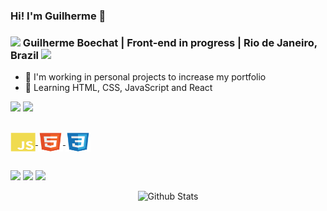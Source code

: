 ### Hi! I'm Guilherme 👋
<h3> <img src="https://media.giphy.com/media/WUlplcMpOCEmTGBtBW/giphy.gif" width="30"> Guilherme Boechat | Front-end in progress | Rio de Janeiro, Brazil <img src="https://media.giphy.com/media/WUlplcMpOCEmTGBtBW/giphy.gif" width="30"> </h3>

- 🔨 I'm working in personal projects to increase my portfolio
- 🌱 Learning HTML, CSS, JavaScript and React

<p align=''>
  <a href="#"><img src="https://github-readme-stats.vercel.app/api?username=guilhermeboechat&show_icons=false&count_private=true&theme=dark" width="350"></a>
  <a href="#"><img src="https://github-readme-stats.vercel.app/api/top-langs/?username=guilhermeboechat&layout=compact&theme=dark"</a>
</p>

<div style="display: inline_block"><br>
  <img align="center" alt="Js" height="30" width="40" src="https://raw.githubusercontent.com/devicons/devicon/master/icons/javascript/javascript-plain.svg">
  <img align="center" alt="HTML" height="30" width="40" src="https://raw.githubusercontent.com/devicons/devicon/master/icons/html5/html5-original.svg">
  <img align="center" alt="CSS" height="30" width="40" src="https://raw.githubusercontent.com/devicons/devicon/master/icons/css3/css3-original.svg">
</div>
  
  ##
 
<div> 
  <a href="https://instagram.com/guilhermeboechat_" target="_blank"><img src="https://img.shields.io/badge/-Instagram-%23E4405F?style=for-the-badge&logo=instagram&logoColor=white" target="_blank"></a>
  <a href = "mailto:guilhermeboechatdf@hotmail.com"><img src="https://img.shields.io/badge/-Gmail-%23333?style=for-the-badge&logo=gmail&logoColor=white" target="_blank"></a>
  <a href="https://www.linkedin.com/in/guilherme-boechat-11a469243/" target="_blank"><img src="https://img.shields.io/badge/-LinkedIn-%230077B5?style=for-the-badge&logo=linkedin&logoColor=white" target="_blank"></a> 
  
</div>
<p align="center">
        <img src="https://raw.githubusercontent.com/mayhemantt/mayhemantt/Update/svg/Bottom.svg" alt="Github Stats" />
</p>

